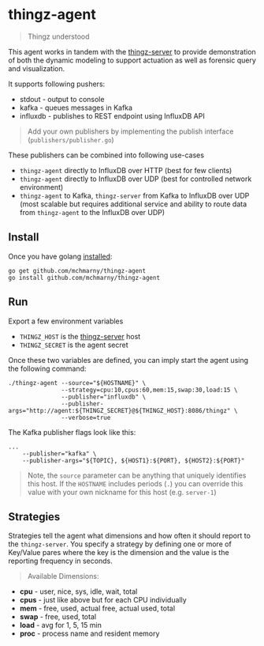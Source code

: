 # thingz-agent

> Thingz understood

This agent works in tandem with the [thingz-server](https://github.com/mchmarny/thingz-server) to provide demonstration of both the dynamic modeling to support actuation as well as forensic query and visualization.

It supports following pushers: 

* stdout - output to console
* kafka - queues messages in Kafka 
* influxdb - publishes to REST endpoint using InfluxDB API

> Add your own publishers by implementing the publish interface (`publishers/publisher.go`)

These publishers can be combined into following use-cases 

* `thingz-agent` directly to InfluxDB over HTTP (best for few clients)
* `thingz-agent` directly to InfluxDB over UDP (best for controlled network environment)
* `thingz-agent` to Kafka, `thingz-server` from Kafka to InfluxDB over UDP (most scalable but requires additional service and ability to route data from `thingz-agent` to the InfluxDB over UDP)


## Install

Once you have golang [installed](http://golang.org/doc/install):

```
go get github.com/mchmarny/thingz-agent
go install github.com/mchmarny/thingz-agent
```


## Run

Export a few environment variables

* `THINGZ_HOST` is the [thingz-server](https://github.com/mchmarny/thingz-server) host
* `THINGZ_SECRET` is the agent secret 

Once these two variables are defined, you can imply start the agent using the following command: 


```
./thingz-agent --source="${HOSTNAME}" \
               --strategy=cpu:10,cpus:60,mem:15,swap:30,load:15 \
               --publisher="influxdb" \
               --publisher-args="http://agent:${THINGZ_SECRET}@${THINGZ_HOST}:8086/thingz" \
               --verbose=true
```                  

The Kafka publisher flags look like this:

```
...
    --publisher="kafka" \
    --publisher-args="${TOPIC}, ${HOST1}:${PORT}, ${HOST2}:${PORT}"
```               


> Note, the `source` parameter can be anything that uniquely identifies this host. If the `HOSTNAME` includes periods (`.`) you can override this value with your own nickname for this host (e.g. `server-1`)

## Strategies 

Strategies tell the agent what dimensions and how often it should report to the `thingz-server`. You specify a strategy by defining one or more of Key/Value pares where the key is the dimension and the value is the reporting frequency in seconds.

> Available Dimensions:


* **cpu**  - user, nice, sys, idle, wait, total
* **cpus** - just like above but for each CPU individually
* **mem**  - free, used, actual free, actual used, total
* **swap** - free, used, total
* **load** - avg for 1, 5, 15 min
* **proc** - process name and resident memory

